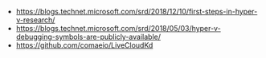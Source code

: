 - https://blogs.technet.microsoft.com/srd/2018/12/10/first-steps-in-hyper-v-research/
- https://blogs.technet.microsoft.com/srd/2018/05/03/hyper-v-debugging-symbols-are-publicly-available/
- https://github.com/comaeio/LiveCloudKd
